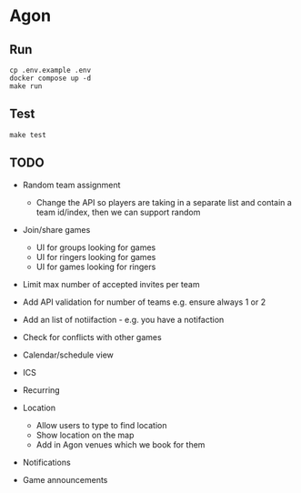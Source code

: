 # Agon

## Run

```
cp .env.example .env
docker compose up -d
make run
```

## Test

```
make test
```

## TODO

- Random team assignment
    - Change the API so players are taking in a separate list and contain a team id/index, then we can support random 
- Join/share games
    - UI for groups looking for games
    - UI for ringers looking for games
    - UI for games looking for ringers
- Limit max number of accepted invites per team
- Add API validation for number of teams e.g. ensure always 1 or 2
- Add an list of notiifaction - e.g. you have a notifaction
- Check for conflicts with other games
- Calendar/schedule view
- ICS
- Recurring
- Location
    - Allow users to type to find location
    - Show location on the map
    - Add in Agon venues which we book for them

- Notifications
- Game announcements
